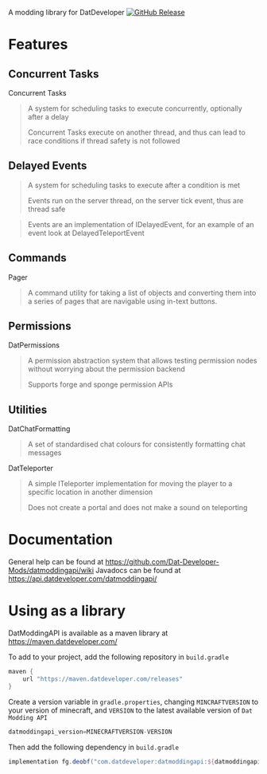 A modding library for DatDeveloper
[![GitHub Release](https://img.shields.io/github/release/Dat-Developer-Mods/datmoddingapi.svg?style=flat)]()

# Features
## Concurrent Tasks
Concurrent Tasks
> A system for scheduling tasks to execute concurrently, optionally after a delay
> 
> Concurrent Tasks execute on another thread, and thus can lead to race conditions if thread safety is not followed

## Delayed Events
> A system for scheduling tasks to execute after a condition is met
> 
> Events run on the server thread, on the server tick event, thus are thread safe

> Events are an implementation of IDelayedEvent, for an example of an event look at DelayedTeleportEvent

## Commands
Pager
> A command utility for taking a list of objects and converting them into a series of pages that are navigable using in-text buttons.

## Permissions
DatPermissions
> A permission abstraction system that allows testing permission nodes without worrying about the permission backend
>
> Supports forge and sponge permission APIs

## Utilities
DatChatFormatting
> A set of standardised chat colours for consistently formatting chat messages

DatTeleporter
> A simple ITeleporter implementation for moving the player to a specific location in another dimension 
>
> Does not create a portal and does not make a sound on teleporting

# Documentation
General help can be found at https://github.com/Dat-Developer-Mods/datmoddingapi/wiki
Javadocs can be found at https://api.datdeveloper.com/datmoddingapi/

# Using as a library
DatModdingAPI is available as a maven library at https://maven.datdeveloper.com/

To add to your project, add the following repository in `build.gradle`
```groovy
maven {
    url "https://maven.datdeveloper.com/releases"
}
```

Create a version variable in `gradle.properties`, changing `MINCRAFTVERSION` to your version of minecraft, and `VERSION`
to the latest available version of `Dat Modding API`
```groovy
datmoddingapi_version=MINECRAFTVERSION-VERSION
```

Then add the following dependency in `build.gradle`
```groovy
implementation fg.deobf("com.datdeveloper:datmoddingapi:${datmoddingapi_version}")
```